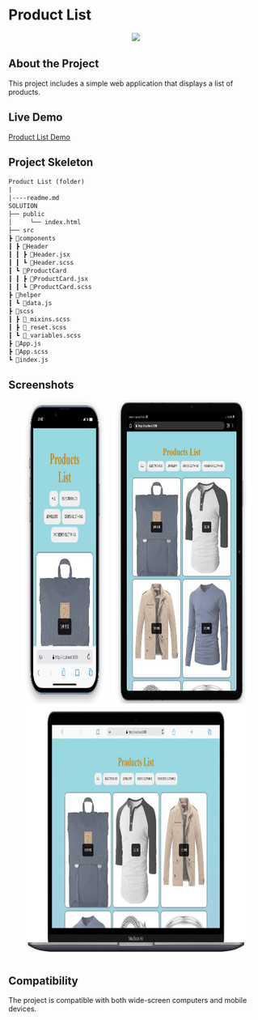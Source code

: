 # Product List

<div align="center">
  <img src="https://github.com/furkan-dogu/product-list/blob/main/public/assets/pro-list.gif" />
</div>

## About the Project

This project includes a simple web application that displays a list of products. 

## Live Demo

[Product List Demo](https://product-list-pi.vercel.app/)

## Project Skeleton

```
Product List (folder)
|
|----readme.md        
SOLUTION
├── public
│     └── index.html
├── src
┣ 📂components
┃ ┣ 📂Header
┃ ┃ ┣ 📜Header.jsx
┃ ┃ ┗ 📜Header.scss
┃ ┗ 📂ProductCard
┃ ┃ ┣ 📜ProductCard.jsx
┃ ┃ ┗ 📜ProductCard.scss
┣ 📂helper
┃ ┗ 📜data.js
┣ 📂scss
┃ ┣ 📜_mixins.scss
┃ ┣ 📜_reset.scss
┃ ┗ 📜_variables.scss
┣ 📜App.js
┣ 📜App.scss
┗ 📜index.js
```
## Screenshots

<div align="center">
  <img src="https://github.com/furkan-dogu/product-list/blob/main/public/assets/Screenshot_1.jpg"  width="35%" height="600" />
  <img src="https://github.com/furkan-dogu/product-list/blob/main/public/assets/Screenshot_2.jpg"  width="55%" height="600" />
  <img src="https://github.com/furkan-dogu/product-list/blob/main/public/assets/Screenshot_3.jpg"  width="90.5%" height="500" />
</div>

## Compatibility

The project is compatible with both wide-screen computers and mobile devices.
